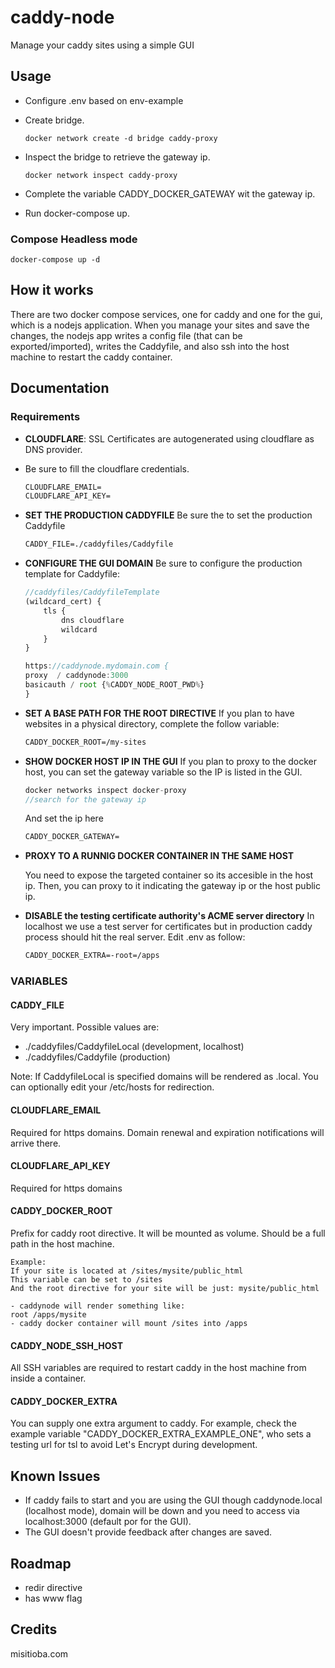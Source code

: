 # caddy-node

Manage your caddy sites using a simple GUI

## Usage

- Configure .env based on env-example
- Create bridge.

      docker network create -d bridge caddy-proxy

- Inspect the bridge to retrieve the gateway ip.

      docker network inspect caddy-proxy
- Complete the variable CADDY_DOCKER_GATEWAY wit the gateway ip.
- Run docker-compose up.

### Compose Headless mode

    docker-compose up -d

## How it works

There are two docker compose services, one for caddy and one for the gui, which is a nodejs application. When you manage your sites and save the changes, the nodejs app writes a config file (that can be exported/imported), writes the Caddyfile, and also ssh into the host machine to restart the caddy container.



## Documentation

### Requirements

- **CLOUDFLARE**: SSL Certificates are autogenerated using cloudflare as DNS provider.

- Be sure to fill the cloudflare credentials.

    ```md
    CLOUDFLARE_EMAIL=
    CLOUDFLARE_API_KEY=
    ```

- **SET THE PRODUCTION CADDYFILE** Be sure the to set the production Caddyfile

    ```md
    CADDY_FILE=./caddyfiles/Caddyfile
    ```

- **CONFIGURE THE GUI DOMAIN** Be sure to configure the production template for Caddyfile:

    ```js
    //caddyfiles/CaddyfileTemplate
    (wildcard_cert) {
        tls {
            dns cloudflare
            wildcard
        }
    }

    https://caddynode.mydomain.com {
    proxy  / caddynode:3000
    basicauth / root {%CADDY_NODE_ROOT_PWD%}
    }
    ```

- **SET A BASE PATH FOR THE ROOT DIRECTIVE** If you plan to have websites in a physical directory, complete the follow variable:

    ```md
    CADDY_DOCKER_ROOT=/my-sites
    ```

- **SHOW DOCKER HOST IP IN THE GUI** If you plan to proxy to the docker host, you can set the gateway variable so the IP is listed in the GUI.

    ```js
    docker networks inspect docker-proxy
    //search for the gateway ip
    ```

    And set the ip here

    ```md
    CADDY_DOCKER_GATEWAY=
    ```
- **PROXY TO A RUNNIG DOCKER CONTAINER IN THE SAME HOST**

    You need to expose the targeted container so its accesible in the host ip. Then, you can proxy to it indicating the gateway ip or the host public ip.


- **DISABLE the testing certificate authority's ACME server directory** In localhost we use a test server for certificates but in production caddy process should hit the real server. Edit .env as follow:

    ````md
    CADDY_DOCKER_EXTRA=-root=/apps
    ````

### VARIABLES

#### CADDY_FILE

Very important. Possible values are:

- ./caddyfiles/CaddyfileLocal (development, localhost)
- ./caddyfiles/Caddyfile (production)

Note: If CaddyfileLocal is specified domains will be rendered as .local. You can optionally edit your /etc/hosts for redirection.

#### CLOUDFLARE_EMAIL

Required for https domains. Domain renewal and expiration notifications will arrive there.

#### CLOUDFLARE_API_KEY

Required for https domains

#### CADDY_DOCKER_ROOT

Prefix for caddy root directive. It will be mounted as volume. Should be a full path in the host machine.

    Example:
    If your site is located at /sites/mysite/public_html
    This variable can be set to /sites
    And the root directive for your site will be just: mysite/public_html
    
    - caddynode will render something like:
    root /apps/mysite
    - caddy docker container will mount /sites into /apps

#### CADDY_NODE_SSH_HOST

All SSH variables are required to restart caddy in the host machine from inside a container.

#### CADDY_DOCKER_EXTRA

You can supply one extra argument to caddy.
For example, check the example variable "CADDY_DOCKER_EXTRA_EXAMPLE_ONE", who sets a testing url for tsl to avoid Let's Encrypt during development.

## Known Issues

- If caddy fails to start and you are using the GUI though caddynode.local (localhost mode), domain will be down and you need to access via localhost:3000 (default por for the GUI).
- The GUI doesn't provide feedback after changes are saved.

## Roadmap

- redir directive
- has www flag

## Credits

misitioba.com
